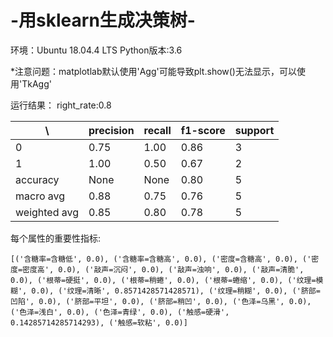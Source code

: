 # -用sklearn生成决策树-

环境：Ubuntu 18.04.4 LTS
Python版本:3.6

*注意问题：matplotlab默认使用'Agg'可能导致plt.show()无法显示，可以使用'TkAgg'

运行结果：
right_rate:0.8

 \  | precision  | recall  |  f1-score  | support
 ---- | ----- | ------ | ------- | --------
 0  | 0.75 | 1.00 | 0.86 | 3
 1  | 1.00 | 0.50 | 0.67 | 2
 accuracy   |  None   |  None    |   0.80    |     5
 macro avg     |  0.88   |   0.75   |   0.76     |    5
weighted avg    |   0.85   |   0.80    |  0.78    |     5

每个属性的重要性指标:

``
[('含糖率=含糖低', 0.0), ('含糖率=含糖高', 0.0), ('密度=含糖高', 0.0), ('密度=密度高', 0.0), ('敲声=沉闷', 0.0), ('敲声=浊响', 0.0), ('敲声=清脆', 0.0), ('根蒂=硬挺', 0.0), ('根蒂=稍蜷', 0.0), ('根蒂=蜷缩', 0.0), ('纹理=模糊', 0.0), ('纹理=清晰', 0.8571428571428571), ('纹理=稍糊', 0.0), ('脐部=凹陷', 0.0), ('脐部=平坦', 0.0), ('脐部=稍凹', 0.0), ('色泽=乌黑', 0.0), ('色泽=浅白', 0.0), ('色泽=青绿', 0.0), ('触感=硬滑', 0.14285714285714293), ('触感=软粘', 0.0)]
``

